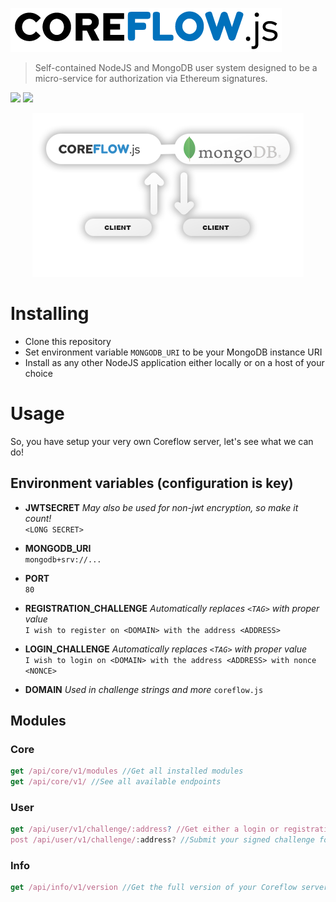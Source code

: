 <a href="http://auth.dappjump.io"><img src="https://github.com/dappjumper/coreflow/blob/master/dist/logo.png" title="Auth Server" alt="Auth Server"></a>
> Self-contained NodeJS and MongoDB user system designed to be a micro-service for authorization via Ethereum signatures.

<img src="https://img.shields.io/github/package-json/keywords/dappjumper/coreflow?style=for-the-badge"> <img src="https://img.shields.io/github/package-json/v/dappjumper/coreflow?style=for-the-badge"> 

<p align="center"><img src="https://github.com/dappjumper/coreflow/blob/master/dist/readme_hero_v2.png" title="Microservice architecture" alt="Microservice architecture"></p>

# Installing

- Clone this repository
- Set environment variable `MONGODB_URI` to be your MongoDB instance URI
- Install as any other NodeJS application either locally or on a host of your choice

# Usage

So, you have setup your very own Coreflow server, let's see what we can do!


## Environment variables (configuration is key)

- **JWTSECRET** *May also be used for non-jwt encryption, so make it count!*  
`<LONG SECRET>`  

- **MONGODB_URI**  
`mongodb+srv://...`  

- **PORT**  
`80`  

- **REGISTRATION_CHALLENGE** *Automatically replaces `<TAG>` with proper value*  
`I wish to register on <DOMAIN> with the address <ADDRESS>`  

- **LOGIN_CHALLENGE** *Automatically replaces `<TAG>` with proper value*  
`I wish to login on <DOMAIN> with the address <ADDRESS> with nonce <NONCE>`  

- **DOMAIN**  *Used in challenge strings and more*
`coreflow.js`  

## Modules

### Core
```JavaScript
get /api/core/v1/modules //Get all installed modules
get /api/core/v1/ //See all available endpoints
```
### User
```JavaScript
get /api/user/v1/challenge/:address? //Get either a login or registration challenge to be signed by the client
post /api/user/v1/challenge/:address? //Submit your signed challenge for verification (returns JWT Token)
```

### Info
```JavaScript
get /api/info/v1/version //Get the full version of your Coreflow server
```